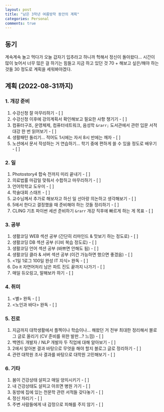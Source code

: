 ```yaml
---
layout: post
title: "남은 3학년 여름방학 동안의 계획"
categories: Personal
comments: true
---
```


## 동기
계속계속 놀고 먹다가 오늘 갑자기 입추라고 하니까 헉해서 정신이 돌아왔다... 
시간이 많이 늦어서 너무 많은 걸 하기는 힘들고 지금 하고 있던 것 70 + 해보고 싶은/해야 하는 것들 30 정도로 계획을 세워봐야겠다.

## 계획 (2022-08-31까지)

### 1. 개강 준비
1. 수강신청 잘 마무리하기 - [ ]
2. 수강신청 이후에 강의계획서 확인해보고 필요한 사항 챙기기 - [ ]
3. 컴퓨터구조, 운영체제, 컴퓨터네트워크, 음성학 `&rarr;` 도서관에서 관련 입문 서적 대강 한 번 읽어보기 - [ ]
4. 생활패턴 돌리기... 적어도 1시에는 자서 8시 반에는 깨자 - [ ]
5. 노션에서 문서 작성하는 거 연습하기... 학기 중에 편하게 쓸 수 있을 정도로 배우기 - [ ]

### 2. 일
1. Photostory4 합숙 전까지 미리 끝내기 - [ ]
2. 의료법률 마감일 맞춰서 수합하고 마무리하기 - [ ]
3. 언어학학교 도우미 - [ ]
4. 학술대회 스태프 - [ ]
5. 교수님께서 추가로 해보자고 하신 일 선아랑 의논하고 생각해보기 - [ ]
6. 5에서 한다고 결정했을 때 준비해야 하는 것들 정리하기 - [ ]
7. CLING 기초 파이썬 세션 준비하기 `&rarr` 개강 직후에 빠르게 하는 게 목표 - [ ]

### 3. 공부
1. 생활코딩 WEB 섹션 공부 (간단히 리마인드 & 맛보기 하는 정도로) - [ ]
2. 생활코딩 DB 섹션 공부 (디비 복습 정도로) - [ ]
3. 생활코딩 언어 섹션 공부 (바쁘면 안해도 됨) - [ ]
4. 생활코딩 클라 & 서버 섹션 공부 (이건 가능하면 했으면 좋겠음) - [ ]
5. <1일 1로그 100일 완성 IT 지식> 완독 - [ ]
6. Do it 자연어처리 남은 파트 진도 끝까지 나가기 - [ ]
7. 매일 듀오링고, 말해보카 하기 - [ ]

### 4. 취미
1. <별> 완독 - [ ]
2. <노인과 바다> 완독 - [ ]

### 5. 진로
1. 지금까지 대학생활에서 플젝이나 학습이나... 해왔던 거 전부 최대한 정리해서 블로그 글로 올리기 (CV 준비를 위한 발판...? 느낌) - [ ]
2. 백엔드 개발자 / NLP 개발자 두 직업에 대해 알아보기 - [ ]
3. 2에서 알아본 결과 바탕으로 무엇을 해야 할지 블로그 글로 정리하기 - [ ]
4. 관련 대학원 조사 결과를 바탕으로 대학원 고민해보기 - [ ]

### 6. 기타
1. 봄이 건강상태 살피고 매일 양치시키기 - [ ]
2. 내 건강상태도 살피고 아프면 병원 가기 - [ ]
3. 동방에 집에 있는 천문학 관련 서적들 갖다놓기 - [ ]
4. 정신 차리기 - [ ]
5. 주변 사람들에게 내 감정으로 피해를 주지 않기 - [ ]